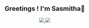 <div align="center">

## Greetings ! I'm Sasmitha👋

  <a href="https://github.com/sasmeee">
    <img src="https://komarev.com/ghpvc/?username=sasmeee&label=Profile%20views&color=blue&label=Profile+Views&style=plastic"/>
  </a>
  <a href="https://github.com/sasmeee?tab=followers">
    <img src="https://img.shields.io/github/followers/sasmeee?color=ff0000&label=Followers&style=plastic"/>
  </a>

</div>